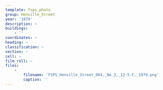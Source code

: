```yaml
---
template: fsps_photo
group: Henville_Street
year: '1979'
description: ~
buildings:
    - ''
coordinates: ~
heading: ~
classification: ~
section: ~
cell: ~
film_roll: ~
files:
    -
        filename: 'FSPS_Henville_Street_004,_No_3,_12-5-F,_1979.png'
        caption: ''
---
```

